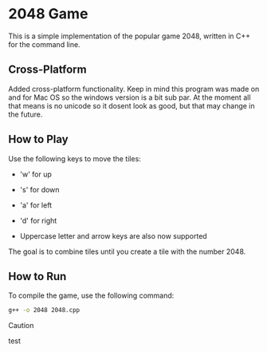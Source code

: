 # 2048 Game

This is a simple implementation of the popular game 2048, written in C++ for the command line.

## Cross-Platform
Added cross-platform functionality. 
Keep in mind this program was made on and for Mac OS so the windows version is a bit sub par.
At the moment all that means is no unicode so it dosent look as good, but that may change in the future.
## How to Play

Use the following keys to move the tiles:

- 'w' for up
- 's' for down
- 'a' for left
- 'd' for right

- Uppercase letter and arrow keys are also now supported

The goal is to combine tiles until you create a tile with the number 2048.

## How to Run

To compile the game, use the following command:

```bash
g++ -o 2048 2048.cpp
```

> [!CAUTION]
> test